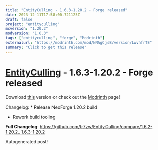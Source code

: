 ```yaml
---
title: "EntityCulling - 1.6.3-1.20.2 - Forge released"
date: 2023-12-11T17:58:00.721125Z
draft: false
project: "entityculling"
mcversion: "1.20.2"
modversion: "1.6.3"
tags: ["entityculling", "forge", "Modrinth"]
externalurl: "https://modrinth.com/mod/NNAgCjsB/version/LwvhfrTE"
summary: "Click to get this release"
---
```

# [EntityCulling](/project/entityculling) - 1.6.3-1.20.2 - Forge released
Download [this](https://modrinth.com/mod/NNAgCjsB/version/LwvhfrTE) version or check out the [Modrinth](https://modrinth.com/mod/NNAgCjsB) page!

Changelog: * Release NeoForge 1.20.2 build
* Rework build tooling

**Full Changelog**: https://github.com/tr7zw/EntityCulling/compare/1.6.2-1.20.2...1.6.3-1.20.2

Autogenerated post!
